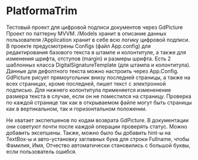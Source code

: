 # PlatformaTrim
Тестовый проект для цифровой подписи документов через GdPicture
Проект по паттерну MVVM. 
/Models хранит в описание данных пользователя
/Application хранит в себе всю логику цифровой подписи. 
В проекте предусмотрены Configs (файл App.config) для редактирования базового текста в штампе и колонтитуле, а также для изменения шрифта, отступов (margin) и размеры шрифта. 
Есть 2 шаблонных класса DigitalSignatureTemplate (для штампа и колонтитула). Данные для дефолтного текста можно настроить через App.Config.
GdPicture рисует прямоугольник внизу последней страницы, а также на всех страницах, кроме последней, пишет текст с электронной подписью. Для нижнего колонтитула применяется измененение размера текста в случае, если он не поместился на страницу. Проверка по каждой странице так как в открываемом файле могут быть страницы как в вертикальном, так и горизонтальном положении.

Не хватает экспепшенов по кодам возврата GdPicture. В документации они советуют почти после каждой операции проверять статус. 
Можно добавить эксепшены. Также, можно было бы добавить hint-ы на TextBox-ы и авто-установку заглавных букв для строки Fullname, чтобы Фамилия, Имя, Отчество автоматически становились с большой буквы, если пользователь ошибся.


